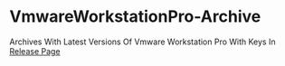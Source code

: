 # VmwareWorkstationPro-Archive
Archives With Latest Versions Of Vmware Workstation Pro With Keys In [Release Page](https://github.com/nibba1391/VmwareWorkstationPro-Archive/releases)
